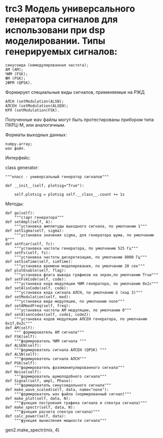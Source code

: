 # trc3 Модель универсального генератора сигналов для использовани при dsp моделировании. Типы генерируемых сигналов:

    синусоида (немодулированная частота);
    АМ (AM);
    ЧИМ (FSK);
    ФМ (PSK);
    2ФРМ (QPSK).

Формирует специальные виды сигналов, применяемые на РЖД

    АЛСН (setModulation(ALSN);
    АЛСЕН (setModulation(ALSEN);
    КРЛ (setModulation(FSK).

Полученные wav файлы могут быть протестированы прибором типа ПКРЦ-М, или аналогичным.

Форматы выходных данных:

    numpy.array;
    wav файл.

Интерфейс:

class generator:

    """класс - универсальный генератор сигналов"""

    def __init__(self, plotsig="True"):

        self.plotsig = plotsig self.__class__.count += 1s

Методы:

    def go(self):
        """старт генератора"""
    def setAmpl(self, A):
        """установка амплитуды выходного сигнала, по умолчанию 1"""
    def setSigma(self, sigma):
        """установка значения sigma, для генератора шума, по умолчанию 0"""
    def setFcar(self, fc):
        """установка частоты генератора, по умолчанию 525 Гц"""
    def setFs(self, fs):
        """установка частоты дискретизации, по умолчанию 8000 Гц"""
    def setSimTime(self, simTime):
        """установка времени моделирования, по умолчанию 20 сек"""
    def plotEnable(self, flag):
        """установка флага вывода графиков на экран,по умолчанию True"""
    def setFskCode(self, code):
        """установка кода модуляции ЧИМ генератора, по умолчанию 0x2с"""
    def setAlsnCode(self, code):
        """установка кода сигнала АЛСН, по умолчанию G (код З)"""
    def setModulation(self, mod):
        """установка вида модуляции, по умолчанию none"""
    def setAMmodFreq(self, freq):
        """установка частоты АМ модуляции, по умолчанию 0"""
    def setAlsenCodes(self, code1, code2):
        """установка кодов модуляции АЛСЕН генератора, по умолчанию 0x1f,0x2с"""
    def AM(self):
        """ формирователь АМ сигнала"""
    def FSK(self):
        """формирователь ЧИМ сигнала """
    def ALSEN(self):
        """формирователь сигнала АЛСЕН (QPSK) """
    def ALSN(self):
        """формирователь сигнала АЛСН"""
    def PSK(self):
        """формирователь фазоманипулированного сигнала"""
    def Noise(self):
        """формирователь шумоподобного сигнала"""
    def Signal(self, ampl, Phase):
        """формирователь синусоидального сигнала"""
    def make_wave_scaled(self, data, name="none"):
        """формирователь wav файла (нормированный сигнал)"""
    def make_plot(self, data, N):
        """функция построения графика сигнала и спектра сигнала)"""
    def make_spectr(self, data, N):
        """функция расчета спектра сигнала)"""
    def calc_power(self, data):
        """функция вычисления мощности сигнала"""


  gen2.make_spectr(mix, 4)
